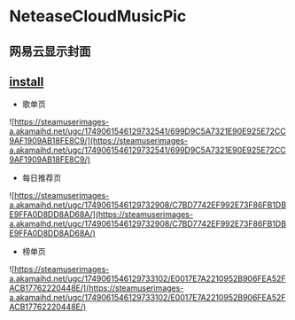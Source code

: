 # NeteaseCloudMusicPic

## 网易云显示封面

## [install](https://greasyfork.org/zh-CN/scripts/425209-%E7%BD%91%E6%98%93%E4%BA%91%E6%98%BE%E7%A4%BA%E5%B0%81%E9%9D%A2)

 - 歌单页

![https://steamuserimages-a.akamaihd.net/ugc/1749061546129732541/699D9C5A7321E90E925E72CC9AF1909AB18FE8C9/](https://steamuserimages-a.akamaihd.net/ugc/1749061546129732541/699D9C5A7321E90E925E72CC9AF1909AB18FE8C9/)

 - 每日推荐页

![https://steamuserimages-a.akamaihd.net/ugc/1749061546129732908/C7BD7742EF992E73F86FB1DBE9FFA0D8DD8AD68A/](https://steamuserimages-a.akamaihd.net/ugc/1749061546129732908/C7BD7742EF992E73F86FB1DBE9FFA0D8DD8AD68A/)

 - 榜单页

![https://steamuserimages-a.akamaihd.net/ugc/1749061546129733102/E0017E7A2210952B906FEA52FACB17762220448E/](https://steamuserimages-a.akamaihd.net/ugc/1749061546129733102/E0017E7A2210952B906FEA52FACB17762220448E/)